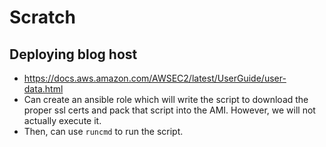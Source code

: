 # Scratch

## Deploying blog host

- https://docs.aws.amazon.com/AWSEC2/latest/UserGuide/user-data.html
- Can create an ansible role which will write the script to download the proper
  ssl certs and pack that script into the AMI. However, we will not actually
  execute it.
- Then, can use `runcmd` to run the script.

